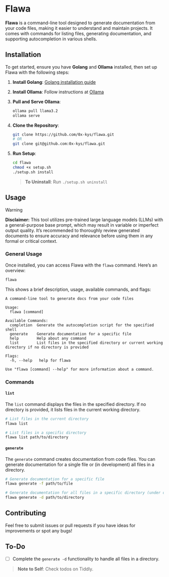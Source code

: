 # Flawa

**Flawa** is a command-line tool designed to generate documentation from your code files, making it easier to understand and maintain projects. It comes with commands for listing files, generating documentation, and supporting autocompletion in various shells.

## Installation

To get started, ensure you have **Golang** and **Ollama** installed, then set up Flawa with the following steps:

1. **Install Golang**: [Golang installation guide](https://golang.org/doc/install)
2. **Install Ollama**: Follow instructions at [Ollama](https://ollama.com/download)
3. **Pull and Serve Ollama**:
   ```bash
   ollama pull llama3.2
   ollama serve
   ```

4. **Clone the Repository**:
   ```bash
   git clone https://github.com/0x-kys/flawa.git
   # OR
   git clone git@github.com:0x-kys/flawa.git
   ```

5. **Run Setup**:
   ```bash
   cd flawa
   chmod +x setup.sh
   ./setup.sh install
   ```

   > **To Uninstall**: Run `./setup.sh uninstall`

## Usage

> [!WARNING]
> **Disclaimer:** This tool utilizes pre-trained large language models (LLMs) with a general-purpose base prompt, which may result in variable or imperfect output quality. It’s recommended to thoroughly review generated documents to ensure accuracy and relevance before using them in any formal or critical context.

### General Usage

Once installed, you can access Flawa with the `flawa` command. Here’s an overview:

```sh
flawa
```

This shows a brief description, usage, available commands, and flags:

```
A command-line tool to generate docs from your code files

Usage:
  flawa [command]

Available Commands:
  completion  Generate the autocompletion script for the specified shell
  generate    Generate documentation for a specific file
  help        Help about any command
  list        List files in the specified directory or current working directory if no directory is provided

Flags:
  -h, --help   help for flawa

Use "flawa [command] --help" for more information about a command.
```

### Commands

#### `list`

The `list` command displays the files in the specified directory. If no directory is provided, it lists files in the current working directory.

```sh
# List files in the current directory
flawa list

# List files in a specific directory
flawa list path/to/directory
```

#### `generate`

The `generate` command creates documentation from code files. You can generate documentation for a single file or (in development) all files in a directory.

```sh
# Generate documentation for a specific file
flawa generate -f path/to/file

# Generate documentation for all files in a specific directory (under development)
flawa generate -d path/to/directory
```

## Contributing

Feel free to submit issues or pull requests if you have ideas for improvements or spot any bugs!

## To-Do

- [ ] Complete the `generate -d` functionality to handle all files in a directory.

> **Note to Self**: Check todos on Tiddly.

